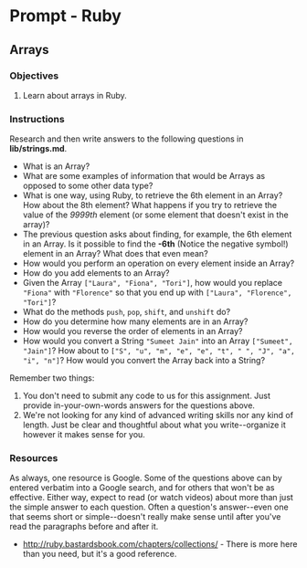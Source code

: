 # Prompt - Ruby

## Arrays

### Objectives

1. Learn about arrays in Ruby.

### Instructions

Research and then write answers to the following questions in **lib/strings.md**.

- What is an Array?
- What are some examples of information that would be Arrays as opposed to some other data type?
- What is one way, using Ruby, to retrieve the 6th element in an Array? How about the 8th element? What happens if you try to retrieve the value of the _9999th_ element (or some element that doesn't exist in the array)?
- The previous question asks about finding, for example, the 6th element in an Array. Is it possible to find the **-6th** (Notice the negative symbol!) element in an Array? What does that even mean?
- How would you perform an operation on every element inside an Array?
- How do you add elements to an Array?
- Given the Array `["Laura", "Fiona", "Tori"]`, how would you replace `"Fiona"` with `"Florence"` so that you end up with `["Laura", "Florence", "Tori"]`?
- What do the methods `push`, `pop`, `shift`, and `unshift` do?
- How do you determine how many elements are in an Array?
- How would you reverse the order of elements in an Array?
- How would you convert a String `"Sumeet Jain"` into an Array `["Sumeet", "Jain"]`? How about to `["S", "u", "m", "e", "e", "t", " ", "J", "a", "i", "n"]`? How would you convert the Array back into a String?

Remember two things:

1. You don't need to submit any code to us for this assignment. Just provide in-your-own-words answers for the questions above.
2. We're not looking for any kind of advanced writing skills nor any kind of length. Just be clear and thoughtful about what you write--organize it however it makes sense for you.

### Resources

As always, one resource is Google. Some of the questions above can by entered verbatim into a Google search, and for others that won't be as effective. Either way, expect to read (or watch videos) about more than just the simple answer to each question. Often a question's answer--even one that seems short or simple--doesn't really make sense until after you've read the paragraphs before and after it.

- http://ruby.bastardsbook.com/chapters/collections/ - There is more here than you need, but it's a good reference.
